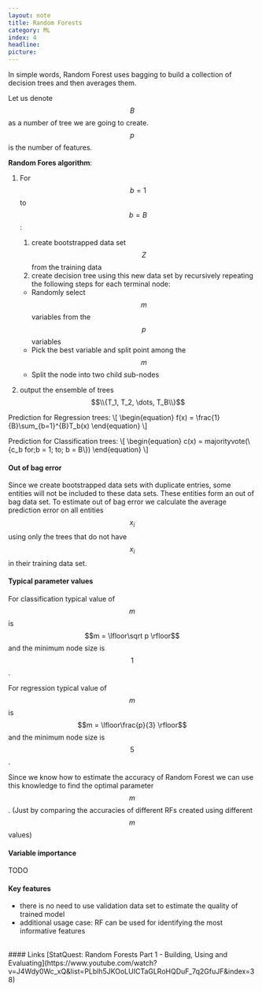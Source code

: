 ```yaml
---
layout: note
title: Random Forests
category: ML
index: 4
headline:
picture:
---
```


In simple words, Random Forest uses bagging to build a collection of decision trees and then averages them.

Let us denote $$B$$ as a number of tree we are going to create.
$$p$$ is the number of features.

__Random Fores algorithm__:

1. For $$b = 1$$ to $$b = B$$:
   1. create bootstrapped data set $$Z$$ from the training data
   2. create decision tree using this new data set by recursively repeating the following steps
   for each terminal node:
   - Randomly select $$m$$ variables from the $$p$$ variables
   - Pick the best variable and split point among the $$m$$
   - Split the node into two child sub-nodes
  
2. output the ensemble of trees $$\\{T_1, T_2, \dots, T_B\\}$$

Prediction for Regression trees:
\\[
\begin{equation}
f(x) = \frac{1}{B}\sum_{b=1}^{B}T_b(x)
\end{equation}
\\]

Prediction for Classification trees:
\\[
\begin{equation}
c(x) = majorityvote(\\{c_b for\;b = 1\; to\; b = B\\})
\end{equation}
\\]

#### Out of bag error

Since we create bootstrapped data sets with duplicate entries, some entities
will not be included to these data sets. These entities form an out of bag data set.
To estimate out of bag error we calculate the average prediction error on all
entities $$x_i$$ using only the trees that do not have $$x_i$$ in their training data set.

#### Typical parameter values

For classification typical value of $$m$$ is $$m = \lfloor\sqrt p \rfloor$$ and the minimum node size is $$1$$.

For regression typical value of $$m$$ is $$m = \lfloor\frac{p}{3} \rfloor$$ and the minimum node size is $$5$$.

Since we know how to estimate the accuracy of Random Forest we can use this knowledge to find the optimal parameter $$m$$.
(Just by comparing the accuracies of different RFs created using different $$m$$ values)


#### Variable importance
TODO

#### Key features
- there is no need to use validation data set to estimate the quality of trained model
- additional usage case: RF can be used for identifying the most informative features
  
<br>
#### Links
[StatQuest: Random Forests Part 1 - Building, Using and Evaluating](https://www.youtube.com/watch?v=J4Wdy0Wc_xQ&list=PLblh5JKOoLUICTaGLRoHQDuF_7q2GfuJF&index=38)